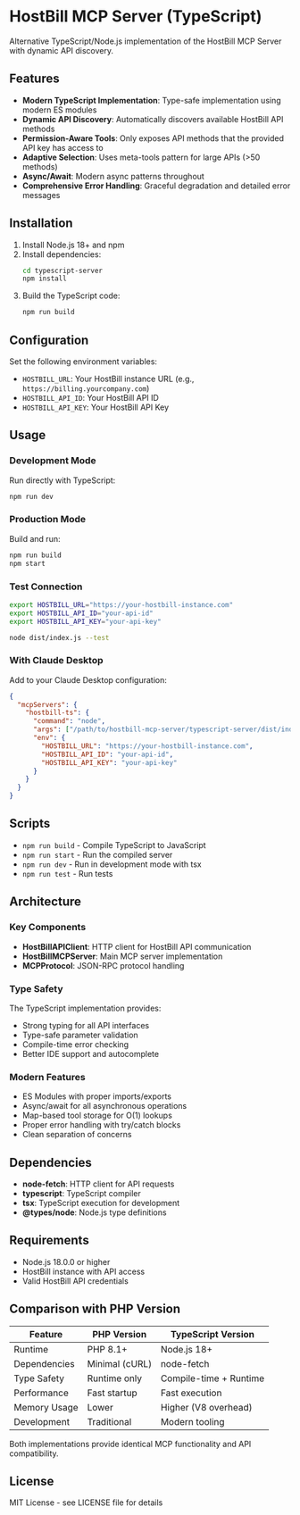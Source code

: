 # HostBill MCP Server (TypeScript)

Alternative TypeScript/Node.js implementation of the HostBill MCP Server with dynamic API discovery.

## Features

- **Modern TypeScript Implementation**: Type-safe implementation using modern ES modules
- **Dynamic API Discovery**: Automatically discovers available HostBill API methods
- **Permission-Aware Tools**: Only exposes API methods that the provided API key has access to
- **Adaptive Selection**: Uses meta-tools pattern for large APIs (>50 methods)
- **Async/Await**: Modern async patterns throughout
- **Comprehensive Error Handling**: Graceful degradation and detailed error messages

## Installation

1. Install Node.js 18+ and npm
2. Install dependencies:
   ```bash
   cd typescript-server
   npm install
   ```
3. Build the TypeScript code:
   ```bash
   npm run build
   ```

## Configuration

Set the following environment variables:

- `HOSTBILL_URL`: Your HostBill instance URL (e.g., `https://billing.yourcompany.com`)
- `HOSTBILL_API_ID`: Your HostBill API ID
- `HOSTBILL_API_KEY`: Your HostBill API Key

## Usage

### Development Mode

Run directly with TypeScript:
```bash
npm run dev
```

### Production Mode

Build and run:
```bash
npm run build
npm start
```

### Test Connection

```bash
export HOSTBILL_URL="https://your-hostbill-instance.com"
export HOSTBILL_API_ID="your-api-id"
export HOSTBILL_API_KEY="your-api-key"

node dist/index.js --test
```

### With Claude Desktop

Add to your Claude Desktop configuration:

```json
{
  "mcpServers": {
    "hostbill-ts": {
      "command": "node",
      "args": ["/path/to/hostbill-mcp-server/typescript-server/dist/index.js"],
      "env": {
        "HOSTBILL_URL": "https://your-hostbill-instance.com",
        "HOSTBILL_API_ID": "your-api-id",
        "HOSTBILL_API_KEY": "your-api-key"
      }
    }
  }
}
```

## Scripts

- `npm run build` - Compile TypeScript to JavaScript
- `npm run start` - Run the compiled server
- `npm run dev` - Run in development mode with tsx
- `npm run test` - Run tests

## Architecture

### Key Components

- **HostBillAPIClient**: HTTP client for HostBill API communication
- **HostBillMCPServer**: Main MCP server implementation
- **MCPProtocol**: JSON-RPC protocol handling

### Type Safety

The TypeScript implementation provides:
- Strong typing for all API interfaces
- Type-safe parameter validation
- Compile-time error checking
- Better IDE support and autocomplete

### Modern Features

- ES Modules with proper imports/exports
- Async/await for all asynchronous operations
- Map-based tool storage for O(1) lookups
- Proper error handling with try/catch blocks
- Clean separation of concerns

## Dependencies

- **node-fetch**: HTTP client for API requests
- **typescript**: TypeScript compiler
- **tsx**: TypeScript execution for development
- **@types/node**: Node.js type definitions

## Requirements

- Node.js 18.0.0 or higher
- HostBill instance with API access
- Valid HostBill API credentials

## Comparison with PHP Version

| Feature | PHP Version | TypeScript Version |
|---------|-------------|-------------------|
| Runtime | PHP 8.1+ | Node.js 18+ |
| Dependencies | Minimal (cURL) | node-fetch |
| Type Safety | Runtime only | Compile-time + Runtime |
| Performance | Fast startup | Fast execution |
| Memory Usage | Lower | Higher (V8 overhead) |
| Development | Traditional | Modern tooling |

Both implementations provide identical MCP functionality and API compatibility.

## License

MIT License - see LICENSE file for details